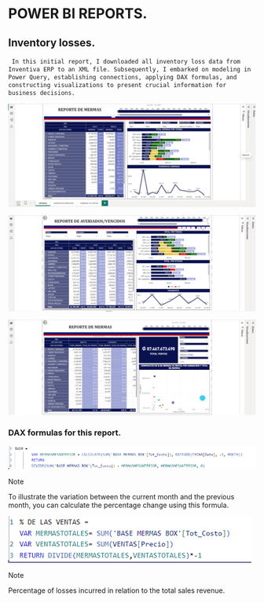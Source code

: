 # **POWER BI REPORTS**.

## **Inventory losses**.

     In this initial report, I downloaded all inventory loss data from Inventiva ERP to an XML file. Subsequently, I embarked on modeling in Power Query, establishing connections, applying DAX formulas, and constructing visualizations to present crucial information for business decisions.

![alt text](image.png)

![alt text](image-4.png)

![alt text](image-5.png)

### DAX formulas for this report. ###

![alt text](image-3.png)

> [!NOTE]
> To illustrate the variation between the current month and the previous month, you can calculate the percentage change using
 this formula.

![alt text](image-2.png)

> [!NOTE]
> Percentage of losses incurred in relation to the total sales revenue.